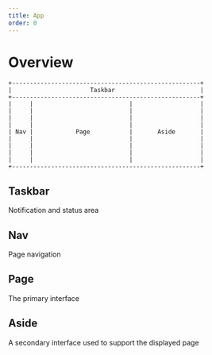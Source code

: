 ```yaml
---
title: App
order: 0
---
```


# Overview

````text
+-----------------------------------------------------+
|                      Taskbar                        |
+-----------------------------------------------------+
|     |                           |                   |
|     |                           |                   |
|     |                           |                   |
|     |                           |                   |
| Nav |            Page           |       Aside       |
|     |                           |                   |
|     |                           |                   |
|     |                           |                   |
|     |                           |                   |
+-----------------------------------------------------+
````

## Taskbar
Notification and status area

## Nav
Page navigation

## Page
The primary interface

## Aside
A secondary interface used to support the displayed page
